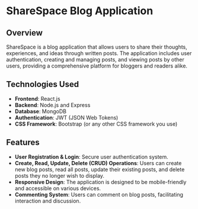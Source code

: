 # ShareSpace Blog Application

## Overview
ShareSpace is a blog application that allows users to share their thoughts, experiences, and ideas through written posts. The application includes user authentication, creating and managing posts, and viewing posts by other users, providing a comprehensive platform for bloggers and readers alike.

## Technologies Used
- **Frontend**: React.js
- **Backend**: Node.js and Express
- **Database**: MongoDB
- **Authentication**: JWT (JSON Web Tokens)
- **CSS Framework**: Bootstrap (or any other CSS framework you use)

## Features
- **User Registration & Login**: Secure user authentication system.
- **Create, Read, Update, Delete (CRUD) Operations**: Users can create new blog posts, read all posts, update their existing posts, and delete posts they no longer wish to display.
- **Responsive Design**: The application is designed to be mobile-friendly and accessible on various devices.
- **Commenting System**: Users can comment on blog posts, facilitating interaction and discussion.
